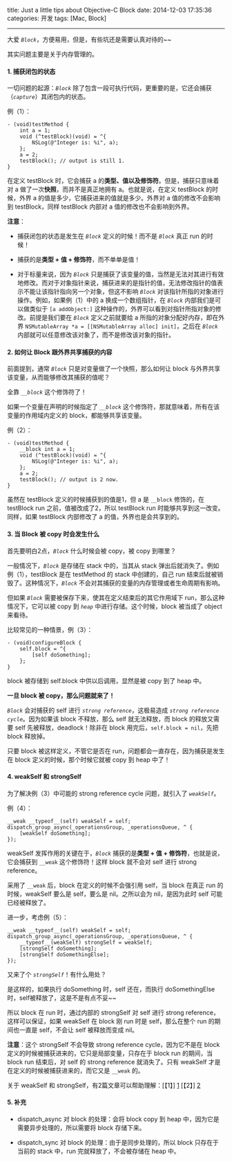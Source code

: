 title: Just a little tips about Objective-C Block
date: 2014-12-03 17:35:36
categories: 开发
tags: [Mac, Block]

---

大爱 *`Block`*，方便易用，但是，有些坑还是需要认真对待的~~

其实问题主要是关于内存管理的。

#### 1. 捕获闭包的状态

一切问题的起源：*`Block`* 除了包含一段可执行代码，更重要的是，它还会捕获（*`capture`*）其闭包内的状态。

例（1）：

	- (void)testMethod {
	    int a = 1;
	    void (^testBlock)(void) = ^{
	        NSLog(@"Integer is: %i", a);
	    };
	    a = 2;
	    testBlock(); // output is still 1.
	}

在定义 testBlock 时，它会捕获 a 的**类型、值以及修饰符**。但是，捕获只意味着对 a 做了一次**快照**，而并不是真正地拥有 a。也就是说，在定义 testBlock 的时候，外界 a 的值是多少，它捕获进来的值就是多少。外界对 a 值的修改不会影响到 testBlock，同样 testBlock 内部对 a 值的修改也不会影响到外界。

**注意**：

* 捕获闭包的状态是发生在 *`Block`* 定义的时候！而不是 *`Block`* 真正 run 的时候！

* 捕获的是**类型 + 值 + 修饰符**，而不单单是值！

* 对于标量来说，因为 *`Block`* 只是捕获了该变量的值，当然是无法对其进行有效地修改。而对于对象指针来说，捕获进来的是指针的值，无法修改指针的值表示不能让该指针指向另一个对象，但这不影响 *`Block`* 对该指针所指的对象进行操作。例如，如果例（1）中的 a 换成一个数组指针，在 *`Block`* 内部我们是可以做类似于 `[a addObject:]` 这种操作的，外界可以看到对指针所指对象的修改。前提是我们要在 *`Block`* 定义之前就要给 a 所指的对象分配好内存，即在外界 `NSMutableArray *a = [[NSMutableArray alloc] init]`，之后在 *`Block`* 内部就可以任意修改该对象了，而不是修改该对象的指针。


<!--more-->


#### 2. 如何让 Block 跟外界共享捕获的内容

前面提到，通常 *`Block`* 只是对变量做了一个快照，那么如何让 block 与外界共享该变量，从而能够修改其捕获的值呢？

全靠 *`__block`* 这个修饰符了！

如果一个变量在声明的时候指定了 *`__block`* 这个修饰符，那就意味着，所有在该变量的作用域内定义的 block，都能够共享该变量。

例（2）：

	- (void)testMethod {
	    __block int a = 1;
	    void (^testBlock)(void) = ^{
	        NSLog(@"Integer is: %i", a);
	    };
	    a = 2;
	    testBlock(); // output is 2 now.
	}

虽然在 testBlock 定义的时候捕获到的值是1，但 a 是 `__block` 修饰的，在 testBlock run 之前，值被改成了2，所以 testBlock run 时能够共享到这一改变。同样，如果 testBlock 内部修改了 a 的值，外界也是会共享到的。

#### 3. 当 Block 被 copy 时会发生什么

首先要明白2点，*`Block`* 什么时候会被 copy，被 copy 到哪里？

一般情况下，*`Block`* 是存储在 stack 中的，当其从 stack 弹出后就消失了。例如例（1），testBlock 是在 testMethod 的 stack 中创建的，自己 run 结束后就被销毁了。这种情况下，*`Block`* 不会对其捕获的变量的内存管理或者生命周期有影响。

但如果 *`Block`* 需要被保存下来，使其在定义结束后的其它作用域下 run，那么这种情况下，它可以被 copy 到 *`heap`* 中进行存储。这个时候，block 被当成了 object 来看待。

比较常见的一种情景，例（3）：

	- (void)configureBlock {
	    self.block = ^{
	        [self doSomething];
	    };
	}

block 被存储到 self.block 中供以后调用，显然是被 copy 到了 heap 中。

**一旦 block 被 copy，那么问题就来了！**

*`Block`* 会对捕获的 self 进行 *`strong reference`*，这极易造成 *`strong reference cycle`*。因为如果该 block 不释放，那么 self 就无法释放，而 block 的释放又需要 self 先被释放，deadlock！除非在 block 用完后，`self.block = nil`，先把 block 释放掉。

只要 block 被这样定义，不管它是否在 run，问题都会一直存在，因为捕获是发生在 block 定义的时候，那个时候它就被 copy 到 heap 中了！

#### 4. weakSelf 和 strongSelf

为了解决例（3）中可能的 strong reference cycle 问题，就引入了 *`weakSelf`*。

例（4）：

	__weak __typeof__(self) weakSelf = self;
	dispatch_group_async(_operationsGroup, _operationsQueue, ^ {
		[weakSelf doSomething];
	});

weakSelf 发挥作用的关键在于，*`Block`* 捕获的是**类型 + 值 + 修饰符**，也就是说，它会捕获到 `__weak` 这个修饰符！这样 block 就不会对 self 进行 strong reference。

采用了 `__weak` 后，block 在定义的时候不会强引用 self，当 block 在真正 run 的时候，weakSelf 要么是 self，要么是 nil。之所以会为 nil，是因为此时 self 可能已经被释放了。

进一步，考虑例（5）：

	__weak __typeof__(self) weakSelf = self;
	dispatch_group_async(_operationsGroup, _operationsQueue, ^ {
		__typeof__(weakSelf) strongSelf = weakSelf;
		[strongSelf doSomething];
		[strongSelf doSomethingElse];
	});

又来了个 *`strongSelf`*！有什么用处？

是这样的，如果执行 doSomething 时，self 还在，而执行 doSomethingElse 时，self被释放了，这是不是有点不妥~~

所以 block 在 run 时，通过内部的 strongSelf 对 self 进行 strong reference，这样可以保证，如果 weakSelf 在 block 刚 run 时是 self，那么在整个 run 的期间也一直是 self，不会让 self 被释放而变成 nil。

**注意**：这个 strongSelf 不会导致 strong reference cycle，因为它不是在 block 定义的时候被捕获进来的，它只是局部变量，只存在于 block run 的期间，当 block run 结束后，对 self 的 strong reference 就消失了。只有 weakSelf 才是在定义的时候被捕获进来的，而它又是 `__weak` 的。


关于 weakSelf 和 strongSelf，有2篇文章可以帮助理解：[【1】] [1] [【2】] [2]

#### 5. 补充

* dispatch_async 对 block 的处理：会将 block copy 到 heap 中，因为它是需要异步处理的，所以需要将 block 存储下来。

* dispatch_sync 对 block 的处理：由于是同步处理的，所以 block 只存在于当前的 stack 中，run 完就释放了，不会被存储在 heap 中。


[1]: http://www.fantageek.com/1090/understanding-weak-self-and-strong-self/
[2]: http://dhoerl.wordpress.com/2013/04/23/i-finally-figured-out-weakself-and-strongself/
